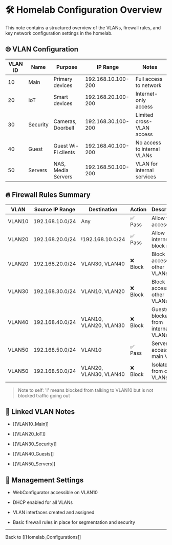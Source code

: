 # 🛠️ Homelab Configuration Overview

This note contains a structured overview of the VLANs, firewall rules, and key network configuration settings in the homelab.

## 🌐 VLAN Configuration

| VLAN ID | Name     | Purpose             | IP Range           | Notes                       |
| ------- | -------- | ------------------- | ------------------ | --------------------------- |
| 10      | Main     | Primary devices     | 192.168.10.100-200 | Full access to network      |
| 20      | IoT      | Smart devices       | 192.168.20.100-200 | Internet-only access        |
| 30      | Security | Cameras, Doorbell   | 192.168.30.100-200 | Limited cross-VLAN access   |
| 40      | Guest    | Guest Wi-Fi clients | 192.168.40.100-200 | No access to internal VLANs |
| 50      | Servers  | NAS, Media Servers  | 192.168.50.100-200 | VLAN for internal services  |

## 🔥 Firewall Rules Summary

| VLAN   | Source IP Range | Destination            | Action   | Description                        |
| ------ | --------------- | ---------------------- | -------- | ---------------------------------- |
| VLAN10 | 192.168.10.0/24 | Any                    | ✅ Pass  | Allow full access                  |
| VLAN20 | 192.168.20.0/24 | !192.168.10.0/24       | ✅ Pass  | Allow internet, block main         |
| VLAN20 | 192.168.20.0/24 | VLAN30, VLAN40         | ❌ Block | Block access to other VLANs        |
| VLAN30 | 192.168.30.0/24 | VLAN10, VLAN20         | ❌ Block | Block access to other VLANs        |
| VLAN40 | 192.168.40.0/24 | VLAN10, VLAN20, VLAN30 | ❌ Block | Guests blocked from internal VLANs |
| VLAN50 | 192.168.50.0/24 | VLAN10                 | ✅ Pass  | Servers can access main VLAN       |
| VLAN50 | 192.168.50.0/24 | VLAN20, VLAN30, VLAN40 | ❌ Block | Isolated from other VLANs          |

> Note to self: '!' means blocked from talking to VLAN10 but is not blocked traffic going out

## 📁 Linked VLAN Notes

- [[VLAN10_Main]]
    
- [[VLAN20_IoT]]
    
- [[VLAN30_Security]]
    
- [[VLAN40_Guests]]
    
- [[VLAN50_Servers]]
    

## 🔧 Management Settings

- WebConfigurator accessible on VLAN10
    
- DHCP enabled for all VLANs
    
- VLAN interfaces created and assigned
    
- Basic firewall rules in place for segmentation and security
    

---

Back to [[Homelab_Configurations]]